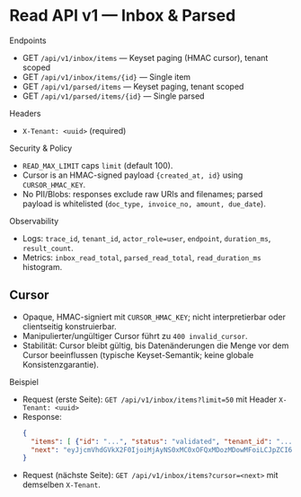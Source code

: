 # Read API v1 — Inbox & Parsed

Endpoints
- GET `/api/v1/inbox/items` — Keyset paging (HMAC cursor), tenant scoped
- GET `/api/v1/inbox/items/{id}` — Single item
- GET `/api/v1/parsed/items` — Keyset paging, tenant scoped
- GET `/api/v1/parsed/items/{id}` — Single parsed

Headers
- `X-Tenant: <uuid>` (required)

Security & Policy
- `READ_MAX_LIMIT` caps `limit` (default 100).
- Cursor is an HMAC-signed payload `{created_at, id}` using `CURSOR_HMAC_KEY`.
- No PII/Blobs: responses exclude raw URIs and filenames; parsed payload is whitelisted (`doc_type, invoice_no, amount, due_date`).

Observability
- Logs: `trace_id`, `tenant_id`, `actor_role=user`, `endpoint`, `duration_ms`, `result_count`.
- Metrics: `inbox_read_total`, `parsed_read_total`, `read_duration_ms` histogram.

## Cursor
- Opaque, HMAC-signiert mit `CURSOR_HMAC_KEY`; nicht interpretierbar oder clientseitig konstruierbar.
- Manipulierter/ungültiger Cursor führt zu `400 invalid_cursor`.
- Stabilität: Cursor bleibt gültig, bis Datenänderungen die Menge vor dem Cursor beeinflussen (typische Keyset-Semantik; keine globale Konsistenzgarantie).

Beispiel
- Request (erste Seite): `GET /api/v1/inbox/items?limit=50` mit Header `X-Tenant: <uuid>`
- Response:
  ```json
  {
    "items": [ {"id": "...", "status": "validated", "tenant_id": "...", ...} ],
    "next": "eyJjcmVhdGVkX2F0IjoiMjAyNS0xMC0xOFQxMDozMDowMFoiLCJpZCI6Ij...sig..."  
  }
  ```
- Request (nächste Seite): `GET /api/v1/inbox/items?cursor=<next>` mit demselben `X-Tenant`.
